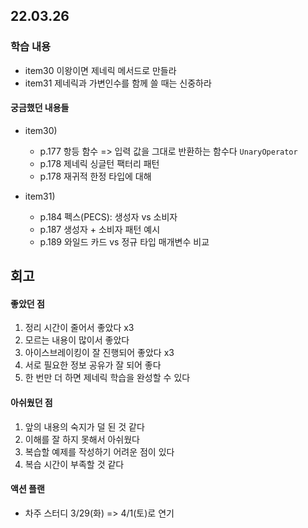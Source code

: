 ## 22.03.26

### 학습 내용 
 - item30 이왕이면 제네릭 메서드로 만들라
 - item31 제네릭과 가변인수를 함께 쓸 때는 신중하라

#### 궁금했던 내용들
- item30) 
  - p.177 항등 함수 => 입력 값을 그대로 반환하는 함수다 `UnaryOperator`
  - p.178 제네릭 싱글턴 팩터리 패턴 
  - p.178 재귀적 한정 타입에 대해

- item31)
  - p.184 펙스(PECS): 생성자 vs 소비자
  - p.187 생성자 + 소비자 패턴 예시 
  - p.189 와일드 카드 vs 정규 타입 매개변수 비교 

## 회고 

#### 좋았던 점 
1) 정리 시간이 줄어서 좋았다 x3
2) 모르는 내용이 많이서 좋았다
3) 아이스브레이킹이 잘 진행되어 좋았다 x3
4) 서로 필요한 정보 공유가 잘 되어 좋다 
5) 한 번만 더 하면 제네릭 학습을 완성할 수 있다

#### 아쉬웠던 점
1) 앞의 내용의 숙지가 덜 된 것 같다
2) 이해를 잘 하지 못해서 아쉬웠다 
3) 복습할 예제를 작성하기 어려운 점이 있다
4) 복습 시간이 부족할 것 같다 

#### 액션 플랜
- 차주 스터디 3/29(화) => 4/1(토)로 연기 

